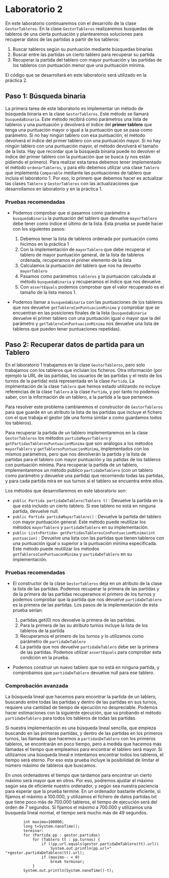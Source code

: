 # Laboratorio 2

En este laboratorio continuaremos con el desarrollo de la clase `GestorTableros`. 
En la clase `GestorTableros` realizaremos busquedas de tableros de una cierta puntuación
y plantearemos soluciones para recuperar datos de las partidas a partir de los tableros:

1. Buscar tableros según su puntuación mediante búsquedas binarias
2. Buscar entre las partidas un cierto tablero para recuperar su partida
3. Recuperar la partida del tablero con mayor puntuación y las partidas de los tableros 
con puntuación menor que una puntuación mínima.

El código que se desarrollará en este laboratorio será utilizado en la práctica 2.


## Paso 1: Búsqueda binaria

La primera tarea de este laboratorio es implementar un método de búsqueda binaria en la clase `GestorTableros`. 
Este método se llamará `busquedaBinaria`. Este método recibirá como parámetros una lista de tableros y una 
puntuación y devolverá el índice del **primer tablero** que tenga una puntuación mayor o igual a la puntuación 
que se pasa como parámetro. Si no hay ningún tablero con esa puntuación, el método devolverá el índice del 
primer tablero con una puntuación mayor. Si no hay ningún tablero con una puntuación mayor, el método devolverá 
el tamaño de la lista. Hay que recordar que la búsqueda binaria puede no devolver el índice del primer tablero 
con la puntuación que se busca (y nos están pidiendo el primero). Para realizar esta tarea debemos tener 
implementado el método `ordenarTableros`, y para ello debemos utilizar una clase `Tablero` que implementa 
`Comparable` mediante las puntuaciones de tablero que incluía el laboratorio 1. Por eso, lo primero que 
debemos hacer es actualizar las clases `Tablero` y `GestorTableros` con las actualizaciones que 
desarrollamos en laboratorio y en la práctica 1.

### Pruebas recomendadas

- Podemos comprobar que si pasamos como parámetro a `busquedaBinaria` la puntuación del tablero que devuelve 
`mayorTablero` debe tener como índice el último de la lista. Esta prueba se puede hacer con los siguientes pasos:

	1. Debemos tener la lista de tableros ordenada por puntuación como hicimos en la práctica 1
	2. Con la implementación de `mayorTablero` que debe recuperar el tablero de mayor puntuación general, de la lista
	de tableros ordenada, recuperamos el primer elemento de la lista
	3. Calculamos la puntuación del tablero que nos ha devuelto `mayorTablero`
	4. Pasamos como parámetros `tableros` y la puntuación calculada al método `busquedaBinaria` y recuperamos 
	el índice que nos devuelve.
	5. Con `assertEquals` podemos comprobar que el valor recuperado es el tamaño de la lista menos 1.

- Podemos llamar a `busquedaBinaria` con las puntuaciones de los tableros que nos devuelve 
`getTableroConPuntuacionMinima` y comprobar que se encuentran en las posiciones finales de la lista
(`busquedaBinaria` devuelve el primer tablero con una puntuación igual o mayor que la del parámetro y 
`getTableroConPuntuacionMinima` nos devuelve una lista de tableros que pueden tener puntuaciones repetidas).

## Paso 2: Recuperar datos de partida para un Tablero

En el laboratorio 1 trabajamos en la clase `GestorTableros`, pero solo trabajamos con los tableros que incluían los ficheros.
Otra información (por ejemplo la URL de las partidas, los usuarios de las partidas y el resto de los turnos de la partida)
está representada en la clase `Partida`. La implmentación de la clase `Tablero` que hemos estado utilizando no incluye referencias
de la clase `Tablero` a la clase `Partida`, y por tanto no podemos saber, con la información de un tablero, a la partida a la que pertenece.

Para resolver este problema cambiaremos el constructor de `GestorTableros` para que guarde en un atributo la lista de las
partidas que incluye el fichero con el que trabaja el gestor (de una forma similar a como guardamos todos los tableros).

Para recuperar la partida de un tablero implementaremos en la clase `GestorTableros` los métodos `partidaMayorTablero` y 
`getPartidasTablerosPuntuacionMinima` que son análogos a los métodos `mayorTablero` y `getTablerosPuntuacionMinima`, 
implementados con los mismos parámetros, pero que nos devolverán la partida y la lista de partidas para el tablero con 
mayor puntuación y las patidas de los tableros con puntuación mínima. Para recuperar la partida de un tablero, 
implementaremos un método publico `partidaDeTablero` (con un tablero como parámetro y devuelve una partida) 
que recorriendo todas las partidas, y para cada partida mira en sus turnos si el tablero se encuentra entre ellos.

Los métodos que desarrollaremos en este laboratorio son:

- `public Partida partidaDeTablero(Tablero t)` : Devuelve la partida en la que está incluido un cierto tablero. Si ese 
tablero no está en ninguna partida, devuelve null.
- `public Partida partidaMayorTablero()` : Devuelve la partida del tablero con mayor puntuación general. Este 
método puede reutilizar los métodos `mayorTablero` y `partidaDeTablero` en su implementación.
- `public List<Partida> getPartidasTablerosConPuntuacionMinima(int puntuacion)` : Devuelve una lista con las 
partidas que tienen tableros con una puntuación igual o superior a la puntuación mínima especificada. Este 
método puede reutilizar los métodos `getTablerosConPuntuaconMinima` y `partidaDeTablero` en su implementación.

### Pruebas recomendadas

- El constructor de la clase `GestorTableros` deja en un atributo de la clase la lista de las partidas.
Podemos recuperar la primera de las partidas y de la primera de las partidas recuperamos el primero de los turnos y podemos 
comprobar que la partida que nos devuelve `partidaDeTablero` es la primera de las partidas. Los pasos de la implementación de esta
prueba serían:

	1. partidas.get(0) nos devuelve la primera de las partidas.
	2. Para la primera de las su atributo turnos incluye la lista de los tableros de la partida
	3. Recuperamos el primero de los turnos y lo utilizamos como parámetro de `partidaDeTablero`
	4. La partida que nos devuelve `partidaDeTablero` debe ser la primera de las partidas. Podemos utilizar `assertEquals`
	para comprobar esta condición en la prueba.

- Podemos construir un nuevo tablero que no está en ninguna partida, y comprobamos que `partidaDeTablero` devuelve null 
para ese tablero.

### Comprobación avanzada

La búsqueda lineal que hacemos para encontrar la partida de un tablero, buscando entre todas las partidas y dentro de las 
partidas en sus turnos, requiere una cantidad de tiempo de ejecución no despreciable. Podemos hacer estimaciones con la siguiente
ejecución, que va probando el método `partidaDeTablero` para todos los tableros de todas las partidas.

Si nuestra implementación es una búsqueda lineal sencilla, que empieza buscando en las primeras partidas, y dentro de las
partidas en los primeros turnos, las llamadas que hacemos a `partidasDeTablero` con los primeros tableros, 
se encontrarán en poco tiempo, pero a medida que hacemos más llamadas el tiempo que empleamos para encontrar el tablero 
será mayor. Si utilizamos una búsqueda lineal e intentamos encontrar todos los tableros, el tiempo será eterno. Por eso 
esta prueba incluye la posibilidad de limitar el número máximo de tableros que buscamos. 

En unos ordenadores el tiempo que tardamos para encontrar un cierto máximo será mayor que en otros. Por eso, podremos 
ajustar el máximo según sea de eficiente nuestro ordenador, y según sea nuestra paciencia para esperar que la prueba termine. 
En un ordenador bastante eficiente, si fijamos el máximo a 100.000, y utilizamos el fichero de datos partidas.txt que tiene 
poco más de 700.000 tableros, el tiempo de ejecución será del orden de 7 segundos. Si fijamos el máximo a 700.000 y utilizamos 
una busqueda lineal normal, el tiempo será mucho más de 49 segundos.

```
        int maximo=100000;
        long t=System.nanoTime();
        terminar:
        for (Partida pp : gestor.partidas)
        	for (Tablero tt : pp.turnos) {
	        	if (!pp.url.equals(gestor.partidaDeTablero(tt).url))
	        		System.out.println(pp.url+" "+gestor.partidaDeTablero(tt).url);
	        	if (maximo-- < 0)
	        		break terminar;
        	}
        System.out.println(System.nanoTime()-t);
 ```
